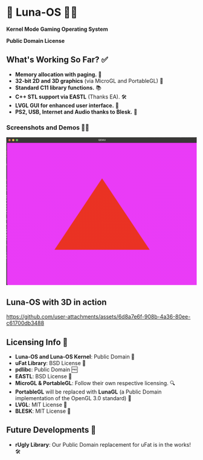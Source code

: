 # 🌙 Luna-OS 🐱‍🚀
**Kernel Mode Gaming Operating System**

**Public Domain License**

## What's Working So Far? ✅
- **Memory allocation with paging.** 🧠  
- **32-bit 2D and 3D graphics** (via MicroGL and PortableGL) 🎨  
- **Standard C11 library functions.** 📚  
- **C++ STL support via EASTL** (Thanks EA). 🛠
- **LVGL GUI for enhanced user interface.** 📱
- **PS2, USB, Internet and Audio thanks to Blesk.** 🌟

### Screenshots and Demos 📸🎥
![PortableGL Screenshot](docs/portablegl.png)

## Luna-OS with 3D in action

https://github.com/user-attachments/assets/6d8a7e6f-908b-4a36-80ee-c61700db3488

## Licensing Info 📜
- **Luna-OS and Luna-OS Kernel**: Public Domain 🙌  
- **uFat Library**: BSD License 📝  
- **pdlibc**: Public Domain 🆓  
- **EASTL**: BSD License 📜  
- **MicroGL & PortableGL**: Follow their own respective licensing. 🔍  
- **PortableGL** will be replaced with **LunaGL** (a Public Domain implementation of the OpenGL 3.0 standard) 🌟  
- **LVGL**: MIT License 📜  
- **BLESK**: MIT License 📜  

## Future Developments 🔮
- **rUgly Library**: Our Public Domain replacement for uFat is in the works! 🛠️